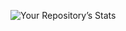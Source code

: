 

![Your Repository’s Stats](https://github-readme-stats.vercel.app/api?username=Jwatts82&show_icons=true)
